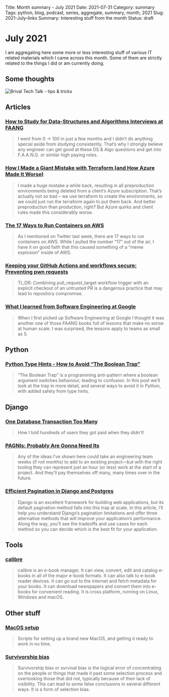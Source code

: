 Title: Month summary - July 2021
Date: 2021-07-31
Category: summary
Tags: python, blog, podcast, series, aggregate, summary, month, 2021
Slug: 2021-July-links
Summary: Interesting stuff from the month
Status: draft


# July 2021

I am aggregating here some more or less interesting stuff of various IT related materials which I came across this month.
Some of them are strictly related to the things I did or am currently doing.

## Some thoughts

![Brival Tech Talk - tips & tricks]({static}/images/posts/brival_tech_talk_git.jpg)

## Articles

### [How to Study for Data-Structures and Algorithms Interviews at FAANG](https://medium.com/swlh/how-to-study-for-data-structures-and-algorithms-interviews-at-faang-65043e00b5df)

> I went from 0 → 100 in just a few months and I didn’t do anything special aside from studying consistently. That’s why I strongly believe any engineer can get good at these DS & Algo questions and get into F.A.A.N.G. or similar high paying roles.

### [How I Made a Giant Mistake with Terraform (and How Azure Made It Worse)](https://www.craigstuntz.com/posts/2021-07-08-how-i-made-a-giant-mistake-with-terraform.html)

> I made a huge mistake a while back, resulting in all preproduction environments being deleted from a client’s Azure subscription. That’s actually not so bad – we use terraform to create the environments, so we could just run the terraform again to put them back. And better preproduction than production, right? But Azure quirks and client rules made this considerably worse.

### [The 17 Ways to Run Containers on AWS](https://www.lastweekinaws.com/blog/the-17-ways-to-run-containers-on-aws/)

> As I mentioned on Twitter last week, there are 17 ways to run containers on AWS. While I pulled the number “17” out of the air, I have it on good faith that this caused something of a “meme explosion” inside of AWS.

### [Keeping your GitHub Actions and workflows secure: Preventing pwn requests](https://securitylab.github.com/research/github-actions-preventing-pwn-requests/)

> TL;DR: Combining pull_request_target workflow trigger with an explicit checkout of an untrusted PR is a dangerous practice that may lead to repository compromise.

### [What I learned from Software Engineering at Google](https://swizec.com/blog/what-i-learned-from-software-engineering-at-google/)

> When I first picked up Software Engineering at Google I thought it was another one of those FAANG books full of lessons that make no sense at human scale. I was surprised, the lessons apply to teams as small as 5.

## Python

### [Python Type Hints - How to Avoid “The Boolean Trap”](https://adamj.eu/tech/2021/07/10/python-type-hints-how-to-avoid-the-boolean-trap/)

> “The Boolean Trap” is a programming anti-pattern where a boolean argument switches behaviour, leading to confusion. In this post we’ll look at the trap in more detail, and several ways to avoid it in Python, with added safety from type hints.

## Django

### [One Database Transaction Too Many](https://hakibenita.com/django-nested-transaction)

> How I told hundreds of users they got paid when they didn't!

### [PAGNIs: Probably Are Gonna Need Its](https://simonwillison.net/2021/Jul/1/pagnis/)

> Any of the ideas I’ve shown here could take an engineering team weeks (if not months) to add to an existing project—but with the right tooling they can represent just an hour (or less) work at the start of a project. And they’ll pay themselves off many, many times over in the future.

### [Efficient Pagination in Django and Postgres](https://pganalyze.com/blog/pagination-django-postgres)

> Django is an excellent framework for building web applications, but its default pagination method falls into this trap at scale. In this article, I’ll help you understand Django’s pagination limitations and offer three alternative methods that will improve your application’s performance. Along the way, you’ll see the tradeoffs and use cases for each method so you can decide which is the best fit for your application.

## Tools

### [calibre](https://github.com/kovidgoyal/calibre)

> calibre is an e-book manager. It can view, convert, edit and catalog e-books in all of the major e-book formats. It can also talk to e-book reader devices. It can go out to the internet and fetch metadata for your books. It can download newspapers and convert them into e-books for convenient reading. It is cross platform, running on Linux, Windows and macOS.

## Other stuff

### [MacOS setup](https://github.com/vol24pl/MacOS-setup)

> Scripts for setting up a brand new MacOS, and getting it ready to work in no time.

### [Survivorship bias](https://en.wikipedia.org/wiki/Survivorship_bias)

> Survivorship bias or survival bias is the logical error of concentrating on the people or things that made it past some selection process and overlooking those that did not, typically because of their lack of visibility. This can lead to some false conclusions in several different ways. It is a form of selection bias.
